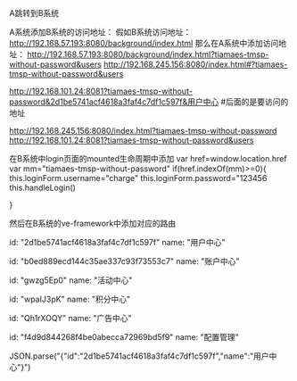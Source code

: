 

A跳转到B系统

A系统添加B系统的访问地址：
假如B系统访问地址：http://192.168.57.193:8080/background/index.html
那么在A系统中添加访问地址：
http://192.168.57.193:8080/background/index.html?tiamaes-tmsp-without-password&users
http://192.168.245.156:8080/index.html#?tiamaes-tmsp-without-password&users


http://192.168.101.24:8081?tiamaes-tmsp-without-password&2d1be5741acf4618a3faf4c7df1c597f&用户中心
#后面的是要访问的地址

http://192.168.245.156:8080/index.html?tiamaes-tmsp-without-password
http://192.168.101.24:8081?tiamaes-tmsp-without-password&users


在B系统中login页面的mounted生命周期中添加
var href=window.location.href
var mm="tiamaes-tmsp-without-password"
if(href.indexOf(mm)>=0){
this.loginForm.username="charge"
this.loginForm.password="123456
this.handleLogin()

}

然后在B系统的ve-framework中添加对应的路由












id: "2d1be5741acf4618a3faf4c7df1c597f"
name: "用户中心"



id: "b0ed889ecd144c35ae337c93f73553c7"
name: "账户中心"


id: "gwzg5Ep0"
name: "活动中心"



id: "wpaIJ3pK"
name: "积分中心"


id: "Qh1rXOQY"
name: "广告中心"



id: "f4d9d844268f4be0abecca72969bd5f9"
name: "配置管理"

JSON.parse("{"id":"2d1be5741acf4618a3faf4c7df1c597f","name":"用户中心"}")


